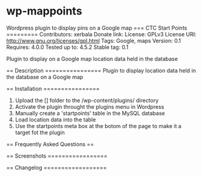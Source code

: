 # wp-mappoints
Wordpress plugin to display pins on a Google map
=== CTC Start Points  =========
Contributors: xerbala
Donate link: 
License: GPLv3
License URI: http://www.gnu.org/licenses/gpl.html
Tags: Google, maps
Version: 0.1
Requires: 4.0.0
Tested up to: 4.5.2
Stable tag: 0.1

Plugin to display on a 
Google map location data 
held in the database

== Description ================
Plugin to display location data 
held in the database on a 
Google map

== Installation ================

1. Upload the [] folder to the /wp-content/plugins/ directory
2. Activate the plugin throught the plugins menu in Wordpress
3. Manually create a 'startpoints' table in the MySQL database
4. Load location data into the table
5. Use the startpoints meta box at the botom of the page to make it a target fot the plugin 


== Frequently Asked Questions ==


== Screenshots =================

== Changelog ==================



